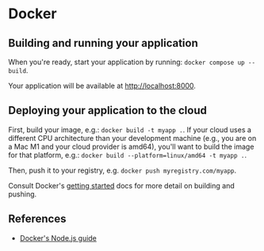# Docker

## Building and running your application

When you're ready, start your application by running:
`docker compose up --build`.

Your application will be available at [http://localhost:8000](http://localhost:8000).

## Deploying your application to the cloud

First, build your image, e.g.: `docker build -t myapp .`.
If your cloud uses a different CPU architecture than your development
machine (e.g., you are on a Mac M1 and your cloud provider is amd64),
you'll want to build the image for that platform, e.g.:
`docker build --platform=linux/amd64 -t myapp .`.

Then, push it to your registry, e.g. `docker push myregistry.com/myapp`.

Consult Docker's [getting started](https://docs.docker.com/go/get-started-sharing/)
docs for more detail on building and pushing.

## References

- [Docker's Node.js guide](https://docs.docker.com/language/nodejs/)
